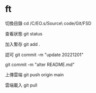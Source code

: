# ft
切換目錄
cd /C/EO.s/Source\ code/Git/FSD

查看狀態
git status

加入暫存
git add .

認可
git commit -m "update 20221201"

git commit -m "alter README.md"

上傳雲端
git push origin main

雲端載入
git pull
